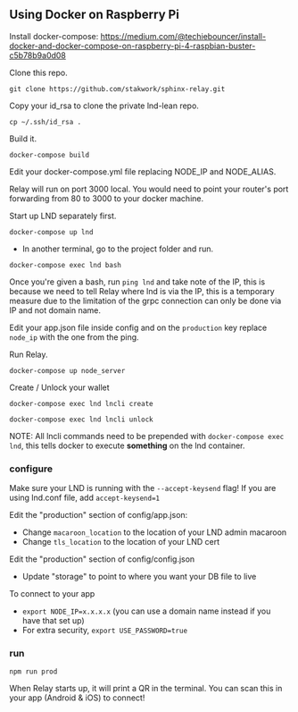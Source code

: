 ## Using Docker on Raspberry Pi

Install docker-compose: https://medium.com/@techiebouncer/install-docker-and-docker-compose-on-raspberry-pi-4-raspbian-buster-c5b78b9a0d08

Clone this repo.
```
git clone https://github.com/stakwork/sphinx-relay.git
```

Copy your id_rsa to clone the private lnd-lean repo.

```
cp ~/.ssh/id_rsa .
```

Build it.

```
docker-compose build
```

Edit your docker-compose.yml file replacing NODE_IP and NODE_ALIAS.

Relay will run on port 3000 local. You would need to point your router's port forwarding from 80 to 3000 to your docker machine.

Start up LND separately first.

```
docker-compose up lnd
```

- In another terminal, go to the project folder and run.

```
docker-compose exec lnd bash
```

Once you're given a bash, run `ping lnd` and take note of the IP, this is because we need to tell Relay where lnd is via the IP, this is a temporary measure due to the limitation of the grpc connection can only be done via IP and not domain name.

Edit your app.json file inside config and on the `production` key replace `node_ip` with the one from the ping.

Run Relay.

```
docker-compose up node_server
```

Create / Unlock your wallet

```
docker-compose exec lnd lncli create

docker-compose exec lnd lncli unlock
```

NOTE: All lncli commands need to be prepended with `docker-compose exec lnd`, this tells docker to execute **something** on the lnd container.


### configure

Make sure your LND is running with the `--accept-keysend` flag! If you are using lnd.conf file, add `accept-keysend=1`

Edit the "production" section of config/app.json:
 - Change `macaroon_location` to the location of your LND admin macaroon
 - Change `tls_location` to the location of your LND cert

Edit the "production" section of config/config.json
 - Update "storage" to point to where you want your DB file to live

To connect to your app
 - `export NODE_IP=x.x.x.x` (you can use a domain name instead if you have that set up)
 - For extra security, `export USE_PASSWORD=true`

### run

`npm run prod`

When Relay starts up, it will print a QR in the terminal. You can scan this in your app (Android & iOS) to connect!
